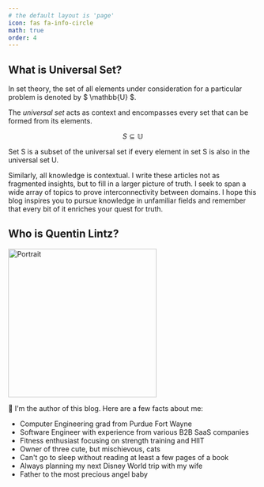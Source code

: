 ```yaml
---
# the default layout is 'page'
icon: fas fa-info-circle
math: true
order: 4
---
```


## What is Universal Set?

In set theory, the set of all elements under consideration for a particular problem is denoted by $ \mathbb{U} $.

The _universal set_ acts as context and encompasses every set that can be formed from its elements. 

$$
S \subseteq \mathbb{U}
$$

Set S is a subset of the universal set if every element in set S is also in the universal set U.

Similarly, all knowledge is contextual. I write these articles not as fragmented insights, but to fill in a larger picture of truth. I seek to span a wide array of topics to prove interconnectivity between domains. I hope this blog inspires you to pursue knowledge in unfamiliar fields and remember that every bit of it enriches your quest for truth.

## Who is Quentin Lintz?

<a href="https://www.linkedin.com/in/quentinlintz/">
  <img src="https://github.com/quentinlintz.png" alt="Portrait" width="300"/>
</a>

👋 I'm the author of this blog. Here are a few facts about me:

- Computer Engineering grad from Purdue Fort Wayne
- Software Engineer with experience from various B2B SaaS companies
- Fitness enthusiast focusing on strength training and HIIT
- Owner of three cute, but mischievous, cats
- Can't go to sleep without reading at least a few pages of a book
- Always planning my next Disney World trip with my wife
- Father to the most precious angel baby
